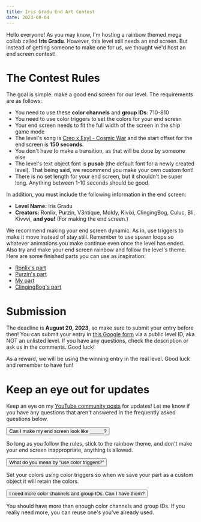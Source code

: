 ```yaml
---
title: Iris Gradu End Art Contest
date: 2023-08-04
---
```


Hello everyone! As you may know, I'm hosting a rainbow themed mega collab called **Iris Gradu**. However, this level still needs an end screen. But instead of getting someone to make one for us, we thought we'd host an end screen contest!

# The Contest Rules

The goal is simple: make a good end screen for our level. The requirements are as follows:

- You need to use these **color channels** and **group IDs**: 710-810
- You need to use color triggers to set the colors for your end screen
- Your end screen needs to fit the full width of the screen in the ship game mode
- The level's song is [Creo x Exyl - Cosmic War](https://www.newgrounds.com/audio/listen/1211787) and the start offset for the end screen is **150 seconds**.
- You don't have to make a transition, as that will be done by someone else
- The level's text object font is **pusab** (the default font for a newly created level). That being said, we recommend you make your own custom font!
- There is no set length for your end screen, but it shouldn't be super long. Anything between 1-10 seconds should be good.

In addition, you must include the following information in the end screen:

- **Level Name:** Iris Gradu
- **Creators:** Ronlix, Purzin, V3ntique, Moldy, Kivixi, ClingingBog, Culuc, Bli, Kivvvi, **and you!** (For making the end screen.)

We recommend making your end screen dynamic. As in, use triggers to make it move instead of stay still. Remember to use spawn loops so whatever animations you make continue even once the level has ended. Also try and make your end screen rainbow and follow the level's theme. Here are some finished parts you can use as inspiration:

- [Ronlix's part](https://youtu.be/lffC8cY5ppc)
- [Purzin's part](https://youtu.be/74Ge3JYIayc)
- [My part](https://www.youtube.com/live/j5DhnPfuxy0?feature=share&t=10866)
- [ClingingBog's part](https://youtu.be/2b6x7V9xK5w)

# Submission

The deadline is **August 20, 2023**, so make sure to submit your entry before then! You can submit your entry in [this Google form](https://forms.gle/Ghhd85fcKCawDVow9) via a public level ID, aka NOT an unlisted level. If you have any questions, check the description or ask us in the comments. Good luck!

As a reward, we will be using the winning entry in the real level. Good luck and remember to have fun!

# Keep an eye out for updates

Keep an eye on my [YouTube community posts](https://www.youtube.com/@MoldyGD/community) for updates! Let me know if you have any questions that aren't answered in the frequently asked questions below.

<div class="accordion">
    <button class="accordion-header">Can I make my end screen look like _____? <i class="ri-arrow-right-s-line accordion-icon"></i></button>
    <div class="accordion-body">
        <p>
            So long as you follow the rules, stick to the rainbow theme, and don't make your end screen inappropriate, anything is allowed.
        </p>
    </div>
</div>

<div class="accordion">
    <button class="accordion-header">What do you mean by "use color triggers?" <i class="ri-arrow-right-s-line accordion-icon"></i></button>
    <div class="accordion-body">
        <p>
            Set your colors using color triggers so when we save your part as a custom object it will retain the colors.
        </p>
    </div>
</div>

<div class="accordion">
    <button class="accordion-header">I need more color channels and group IDs. Can I have them? <i class="ri-arrow-right-s-line accordion-icon"></i></button>
    <div class="accordion-body">
        <p>
            You should have more than enough color channels and group IDs. If you really need more, you can reuse one's you've already used.
        </p>
    </div>
</div>